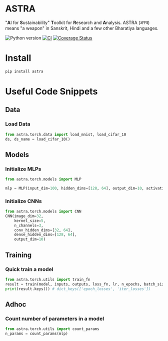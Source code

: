 # ASTRA
"**A**I for **S**ustainability" **T**oolkit for **R**esearch and **A**nalysis. ASTRA (अस्त्र) means "a weapon" in Sanskrit, Hindi and a few other Bharatiya languages.

![Python version](https://img.shields.io/badge/Python-3.9%2B-brightgreen)
[![CI](https://github.com/sustainability-lab/ASTRA/workflows/CI/badge.svg?branch=main)](https://github.com/sustainability-lab/ASTRA/actions?query=workflow%3ACI)
[![Coverage Status](https://coveralls.io/repos/github/sustainability-lab/ASTRA/badge.svg?branch=master)](https://coveralls.io/github/sustainability-lab/ASTRA?branch=master)

# Install
```bash
pip install astra
```

# Useful Code Snippets

## Data
### Load Data
```python
from astra.torch.data import load_mnist, load_cifar_10
ds, ds_name = load_cifar_10()
```

## Models
### Initialize MLPs
```python
from astra.torch.models import MLP

mlp = MLP(input_dim=100, hidden_dims=[128, 64], output_dim=10, activation="relu", dropout=0.1)
```

### Initialize CNNs
```python
from astra.torch.models import CNN
CNN(image_dim=32, 
    kernel_size=5, 
    n_channels=3, 
    conv_hidden_dims=[32, 64], 
    dense_hidden_dims=[128, 64], 
    output_dim=10)
```

## Training
### Quick train a model
```python
from astra.torch.utils import train_fn
result = train(model, inputs, outputs, loss_fn, lr, n_epochs, batch_size, enable_tqdm=True)
print(result.keys()) # dict_keys(['epoch_losses', 'iter_losses'])
```

## Adhoc
### Count number of parameters in a model
```python
from astra.torch.utils import count_params
n_params = count_params(mlp)
```